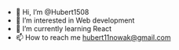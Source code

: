 - 👋 Hi, I’m @Hubert1508
- 👀 I’m interested in Web development 
- 🌱 I’m currently learning React
- 📫 How to reach me hubert11nowak@gmail.com
